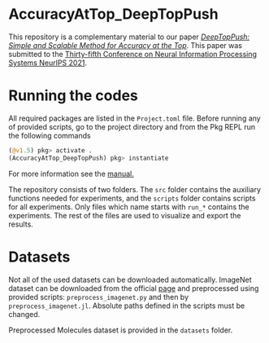 # AccuracyAtTop_DeepTopPush

This repository is a complementary material to our paper *[DeepTopPush: Simple and Scalable Method for Accuracy at the Top]()*. This paper was submitted to the [Thirty-fifth Conference on Neural Information Processing Systems NeurIPS 2021](https://nips.cc/).

# Running the codes

All required packages are listed in the `Project.toml` file. Before running any of provided scripts, go to the project directory and from the Pkg REPL run the following commands

```julia
(@v1.5) pkg> activate .
(AccuracyAtTop_DeepTopPush) pkg> instantiate
```

For more information see the [manual.](https://julialang.github.io/Pkg.jl/v1/environments/#Using-someone-else's-project-1)

The repository consists of two folders. The `src` folder contains the auxiliary functions needed for experiments, and the `scripts` folder contains scripts for all experiments. Only files which name starts with `run_*` contains the experiments. The rest of the files are used to visualize and export the results.

# Datasets

Not all of the used datasets can be downloaded automatically. ImageNet dataset can be downloaded from the official [page](https://www.image-net.org/) and preprocessed using provided scripts: `preprocess_imagenet.py` and then by `preprocess_imagenet.jl`. Absolute paths defined in the scripts must be changed.

Preprocessed Molecules dataset is provided in the `datasets` folder. 
